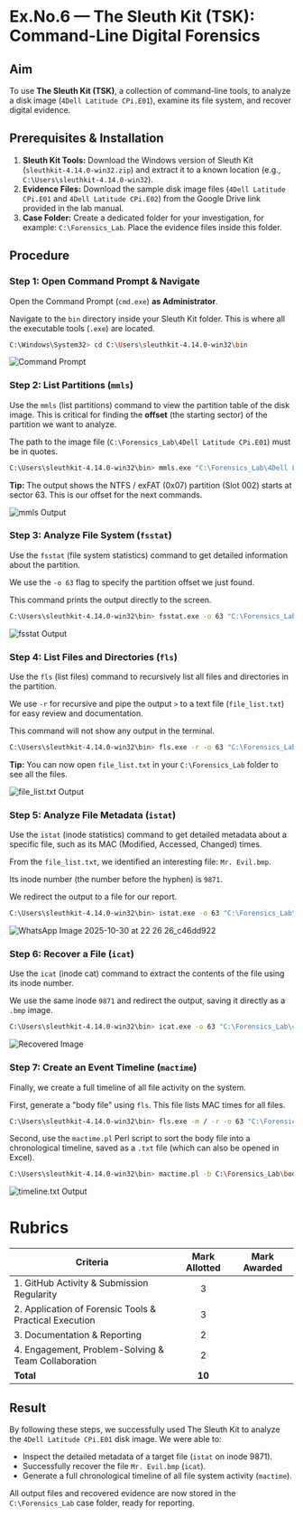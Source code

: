 # Ex.No.6 — The Sleuth Kit (TSK): Command-Line Digital Forensics

## Aim

To use **The Sleuth Kit (TSK)**, a collection of command-line tools, to analyze a disk image (`4Dell Latitude CPi.E01`), examine its file system, and recover digital evidence.

## Prerequisites & Installation

1. **Sleuth Kit Tools:** Download the Windows version of Sleuth Kit (`sleuthkit-4.14.0-win32.zip`) and extract it to a known location (e.g., `C:\Users\sleuthkit-4.14.0-win32`).
2. **Evidence Files:** Download the sample disk image files (`4Dell Latitude CPi.E01` and `4Dell Latitude CPi.E02`) from the Google Drive link provided in the lab manual.
3. **Case Folder:** Create a dedicated folder for your investigation, for example: `C:\Forensics_Lab`. Place the evidence files inside this folder.

## Procedure

### Step 1: Open Command Prompt & Navigate

Open the Command Prompt (`cmd.exe`) **as Administrator**.

Navigate to the `bin` directory inside your Sleuth Kit folder. This is where all the executable tools (`.exe`) are located.

```bash
C:\Windows\System32> cd C:\Users\sleuthkit-4.14.0-win32\bin
```

![Command Prompt](https://github.com/user-attachments/assets/bd768c6c-9408-4330-89b9-6e72eaf3f18d)

### Step 2: List Partitions (`mmls`)

Use the `mmls` (list partitions) command to view the partition table of the disk image. This is critical for finding the **offset** (the starting sector) of the partition we want to analyze.

The path to the image file (`C:\Forensics_Lab\4Dell Latitude CPi.E01`) must be in quotes.

```bash
C:\Users\sleuthkit-4.14.0-win32\bin> mmls.exe "C:\Forensics_Lab\4Dell Latitude CPi.E01"
```

**Tip:** The output shows the NTFS / exFAT (0x07) partition (Slot 002) starts at sector 63. This is our offset for the next commands.

![mmls Output](https://github.com/user-attachments/assets/cc4d137d-46f0-48c5-b1ac-ec173981fe23)

### Step 3: Analyze File System (`fsstat`)

Use the `fsstat` (file system statistics) command to get detailed information about the partition.

We use the `-o 63` flag to specify the partition offset we just found.

This command prints the output directly to the screen.

```bash
C:\Users\sleuthkit-4.14.0-win32\bin> fsstat.exe -o 63 "C:\Forensics_Lab\4Dell Latitude CPi.E01"
```

![fsstat Output](https://github.com/user-attachments/assets/6b50858f-3826-4b00-89b3-bc029125d2bc)

### Step 4: List Files and Directories (`fls`)

Use the `fls` (list files) command to recursively list all files and directories in the partition.

We use `-r` for recursive and pipe the output `>` to a text file (`file_list.txt`) for easy review and documentation.

This command will not show any output in the terminal.

```bash
C:\Users\sleuthkit-4.14.0-win32\bin> fls.exe -r -o 63 "C:\Forensics_Lab\4Dell Latitude CPi.E01" > C:\Forensics_Lab\file_list.txt
```

**Tip:** You can now open `file_list.txt` in your `C:\Forensics_Lab` folder to see all the files.

![file_list.txt Output](https://github.com/user-attachments/assets/e0e98ddb-e7ea-4af8-ad34-2f89a1b14fa0)

### Step 5: Analyze File Metadata (`istat`)

Use the `istat` (inode statistics) command to get detailed metadata about a specific file, such as its MAC (Modified, Accessed, Changed) times.

From the `file_list.txt`, we identified an interesting file: `Mr. Evil.bmp`.

Its inode number (the number before the hyphen) is `9871`.

We redirect the output to a file for our report.

```bash
C:\Users\sleuthkit-4.14.0-win32\bin> istat.exe -o 63 "C:\Forensics_Lab\4Dell Latitude CPi.E01" 9871 > C:\Forensics_Lab\metadata_Mr_Evil.txt
```

![WhatsApp Image 2025-10-30 at 22 26 26_c46dd922](https://github.com/user-attachments/assets/639988b7-ab40-4492-94e3-4756a3ecdf7a)

### Step 6: Recover a File (`icat`)

Use the `icat` (inode cat) command to extract the contents of the file using its inode number.

We use the same inode `9871` and redirect the output, saving it directly as a `.bmp` image.

```bash
C:\Users\sleuthkit-4.14.0-win32\bin> icat.exe -o 63 "C:\Forensics_Lab\4Dell Latitude CPi.E01" 9871 > C:\Forensics_Lab\RECOVERED_Mr_Evil.bmp
```

![Recovered Image](https://github.com/user-attachments/assets/e25e8de0-c051-467e-9fa0-26e480b466ab)

### Step 7: Create an Event Timeline (`mactime`)

Finally, we create a full timeline of all file activity on the system.

First, generate a "body file" using `fls`. This file lists MAC times for all files.

```bash
C:\Users\sleuthkit-4.14.0-win32\bin> fls.exe -m / -r -o 63 "C:\Forensics_Lab\4Dell Latitude CPi.E01" > C:\Forensics_Lab\body.txt
```

Second, use the `mactime.pl` Perl script to sort the body file into a chronological timeline, saved as a `.txt` file (which can also be opened in Excel).

```bash
C:\Users\sleuthkit-4.14.0-win32\bin> mactime.pl -b C:\Forensics_Lab\body.txt > C:\Forensics_Lab\timeline.txt
```

![timeline.txt Output](https://github.com/user-attachments/assets/8fb02a2a-82ac-44df-b29b-dfd21eb413f1)

# Rubrics
| Criteria | Mark Allotted | Mark Awarded |
|---|:---:|:---:|
| 1. GitHub Activity & Submission Regularity | 3 | |
| 2. Application of Forensic Tools & Practical Execution | 3 | |
| 3. Documentation & Reporting | 2 | |
| 4. Engagement, Problem-Solving & Team Collaboration | 2 | |
| **Total** | **10** | |

## Result

By following these steps, we successfully used The Sleuth Kit to analyze the `4Dell Latitude CPi.E01` disk image. We were able to:
- Inspect the detailed metadata of a target file (`istat` on inode 9871).
- Successfully recover the file `Mr. Evil.bmp` (`icat`).
- Generate a full chronological timeline of all file system activity (`mactime`).

All output files and recovered evidence are now stored in the `C:\Forensics_Lab` case folder, ready for reporting.



